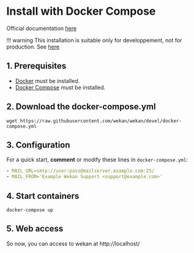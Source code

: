 # Install with Docker Compose

Official documentation [here](https://github.com/wekan/wekan/wiki/Install-Wekan-Docker-for-testing)

!!! warning
    This installation is suitable only for developpement, not for production. See [here](https://github.com/wekan/wekan/wiki/Docker#development)

## 1. Prerequisites

* [Docker](https://docs.docker.com/install/) must be installed.
* [Docker Compose](https://docs.docker.com/compose/install/) must be installed.

## 2. Download the docker-compose.yml

```shell
wget https://raw.githubusercontent.com/wekan/wekan/devel/docker-compose.yml
```

## 3. Configuration

For a quick start, **comment** or modify these lines in `docker-compose.yml`:

```yml
- MAIL_URL=smtp://user:pass@mailserver.example.com:25/
- MAIL_FROM='Example Wekan Support <support@example.com>'
```

## 4. Start containers

```shell
docker-compose up
```

## 5. Web access

So now, you can access to wekan at http://localhost/
